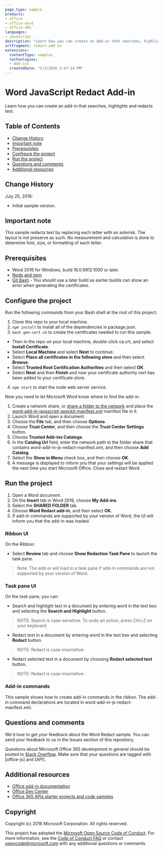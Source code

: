 ```yaml
---
page_type: sample
products:
- office
- office-word
- office-365
languages:
- javascript
description: "Learn how you can create an add-in that searches, highlights and redacts text."
urlFragment: redact-add-in
extensions:
  contentType: samples
  technologies:
  - Add-ins
  createdDate: "5/3/2016 5:47:14 PM"
---
```


# Word JavaScript Redact Add-in

Learn how you can create an add-in that searches, highlights and redacts text.    

## Table of Contents
* [Change History](#change-history)
* [Important note](#important-note)
* [Prerequisites](#prerequisites)
* [Configure the project](#configure-the-project)
* [Run the project](#run-the-project)
* [Questions and comments](#questions-and-comments)
* [Additional resources](#additional-resources)

## Change History

July 25, 2016:
* Initial sample version.

## Important note

This sample redacts text by replacing each letter with an asterisk.  The layout is not preserve as such.  No measurement and calculation is done to determine font, size, or formatting of each letter.

## Prerequisites

* Word 2016 for Windows, build 16.0.6912.1000 or later.
* [Node and npm](https://nodejs.org/en/)
* [Git Bash](https://git-scm.com/downloads) - You should use a later build as earlier builds can show an error when generating the certificates.

## Configure the project

Run the following commands from your Bash shell at the root of this project:

1. Clone this repo to your local machine.
2. ```npm install``` to install all of the dependencies in package.json.
3. ```bash gen-cert.sh``` to create the certificates needed to run this sample. 
* Then in the repo on your local machine, double-click ca.crt, and select **Install Certificate**. 
* Select **Local Machine** and select **Next** to continue. 
* Select **Place all certificates in the following store** and then select **Browse**.  
* Select **Trusted Root Certification Authorities** and then select **OK**. 
* Select **Next** and then **Finish** and now your certificate authority cert has been added to your certificate store.
4. ```npm start``` to start the node web server service.

Now you need to let Microsoft Word know where to find the add-in.

1. Create a network share, or [share a folder to the network](https://docs.microsoft.com/previous-versions/windows/it-pro/windows-server-2008-R2-and-2008/cc770880(v=ws.11)) and place the [word-add-in-javascript-speckit-manifest.xml](word-add-in-javascript-speckit-manifest.xml) manifest file in it.
3. Launch Word and open a document.
4. Choose the **File** tab, and then choose **Options**.
5. Choose **Trust Center**, and then choose the **Trust Center Settings** button.
6. Choose **Trusted Add-ins Catalogs**.
7. In the **Catalog Url** field, enter the network path to the folder share that contains word-add-in-js-redact-manifest.xml, and then choose **Add Catalog**.
8. Select the **Show in Menu** check box, and then choose **OK**.
9. A message is displayed to inform you that your settings will be applied the next time you start Microsoft Office. Close and restart Word.

## Run the project

1. Open a Word document.
2. On the **Insert** tab in Word 2016, choose **My Add-ins**.
3. Select the **SHARED FOLDER** tab.
4. Choose **Word Redact add-in**, and then select **OK**.
5. If add-in commands are supported by your version of Word, the UI will inform you that the add-in was loaded.

### Ribbon UI

On the Ribbon:
* Select **Review** tab and choose **Show Redaction Task Pane** to launch the task pane.

 > Note: The add-in will load in a task pane if add-in commands are not supported by your version of Word.

### Task pane UI

On the task pane, you can:
* Search and highlight text in a document by entering word in the text box and selecting the **Search and Highlight** button.
  
> NOTE:  Search is case-sensitive.  To undo an action, press Ctrl+Z on your keyboard.

* Redact text in a document by entering word in the text box and selecting **Redact** button.
  
> NOTE:  Redact is case-insensitive.   

* Redact selected text in a document by choosing **Redact selected text** button.
  
> NOTE:  Redact is case-insensitive.       
  
### Add-in commands

This sample shows how to create add-in commands in the ribbon. The add-in command declarations are located in word-add-in-js-redact-manifest.xml. 

## Questions and comments

We'd love to get your feedback about the Word Redact sample. You can send your feedback to us in the *Issues* section of this repository.

Questions about Microsoft Office 365 development in general should be posted to [Stack Overflow](http://stackoverflow.com/questions/tagged/office-js+API). Make sure that your questions are tagged with [office-js] and [API].

## Additional resources

* [Office add-in documentation](https://docs.microsoft.com/office/dev/add-ins/publish/publish)
* [Office Dev Center](http://dev.office.com/)
* [Office 365 APIs starter projects and code samples](https://docs.microsoft.com/previous-versions/office/office-365-api/)

## Copyright
Copyright (c) 2016 Microsoft Corporation. All rights reserved.



This project has adopted the [Microsoft Open Source Code of Conduct](https://opensource.microsoft.com/codeofconduct/). For more information, see the [Code of Conduct FAQ](https://opensource.microsoft.com/codeofconduct/faq/) or contact [opencode@microsoft.com](mailto:opencode@microsoft.com) with any additional questions or comments.
